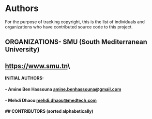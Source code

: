 # Authors

For the purpose of tracking copyright, this is the list of individuals and organizations who have contributed source code to this project.

## ORGANIZATIONS\- SMU (South Mediterranean University)

## <https://www.smu.tn>\

#### INITIAL AUTHORS:

#### - Amine Ben Hassouna <amine.benhassouna@gmail.com>

#### - Mehdi Dhaou <mehdi.dhaou@medtech.com>

#### \## CONTRIBUTORS (sorted alphabetically)
